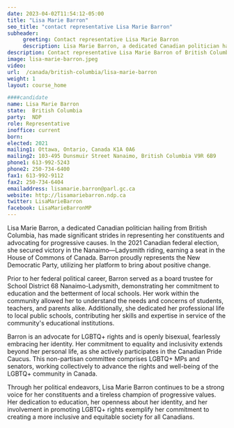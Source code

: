 ```yaml
---
date: 2023-04-02T11:54:12-05:00
title: "Lisa Marie Barron"
seo_title: "contact representative Lisa Marie Barron"
subheader:
     greeting: Contact representative Lisa Marie Barron
     description: Lisa Marie Barron, a dedicated Canadian politician hailing from British Columbia, has made significant strides in representing her constituents and advocating for progressive causes. In the 2021 Canadian federal election, she secured victory in the Nanaimo—Ladysmith riding, earning a seat in the House of Commons of Canada.
description: Contact representative Lisa Marie Barron of British Columbia. Contact information for Lisa Marie Barron includes email address, phone number, and mailing address.
image: lisa-marie-barron.jpeg
video:
url:  /canada/british-columbia/lisa-marie-barron
weight: 1
layout: course_home

####candidate
name: Lisa Marie Barron
state:	British Columbia
party:	NDP
role: Representative
inoffice: current
born:
elected: 2021
mailing1: Ottawa, Ontario, Canada K1A 0A6
mailing2: 103-495 Dunsmuir Street Nanaimo, British Columbia V9R 6B9
phone1: 613-992-5243
phone2: 250-734-6400
fax1: 613-992-9112
fax2: 250-734-6404
emailaddress: lisamarie.barron@parl.gc.ca
website: http://lisamariebarron.ndp.ca
twitter: LisaMarieBarron
facebook: LisaMarieBarronMP
---
```


Lisa Marie Barron, a dedicated Canadian politician hailing from British Columbia, has made significant strides in representing her constituents and advocating for progressive causes. In the 2021 Canadian federal election, she secured victory in the Nanaimo—Ladysmith riding, earning a seat in the House of Commons of Canada. Barron proudly represents the New Democratic Party, utilizing her platform to bring about positive change.

Prior to her federal political career, Barron served as a board trustee for School District 68 Nanaimo-Ladysmith, demonstrating her commitment to education and the betterment of local schools. Her work within the community allowed her to understand the needs and concerns of students, teachers, and parents alike. Additionally, she dedicated her professional life to local public schools, contributing her skills and expertise in service of the community's educational institutions.

Barron is an advocate for LGBTQ+ rights and is openly bisexual, fearlessly embracing her identity. Her commitment to equality and inclusivity extends beyond her personal life, as she actively participates in the Canadian Pride Caucus. This non-partisan committee comprises LGBTQ+ MPs and senators, working collectively to advance the rights and well-being of the LGBTQ+ community in Canada.

Through her political endeavors, Lisa Marie Barron continues to be a strong voice for her constituents and a tireless champion of progressive values. Her dedication to education, her openness about her identity, and her involvement in promoting LGBTQ+ rights exemplify her commitment to creating a more inclusive and equitable society for all Canadians.
